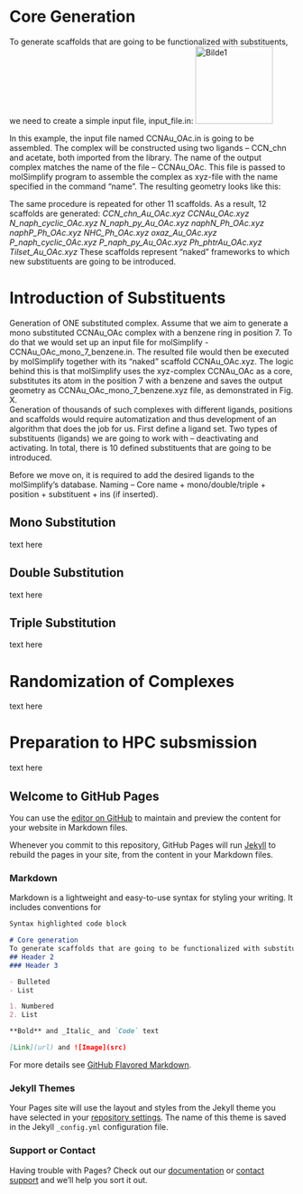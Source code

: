 # Core Generation
To generate scaffolds that are going to be functionalized with substituents, we need to create a simple input file, input_file.in:
<img width="137" alt="Bilde1" src="https://user-images.githubusercontent.com/12988626/82839581-21762b00-9ed0-11ea-971b-0d7f55089521.png">

In this example, the input file named CCNAu_OAc.in is going to be assembled. The complex will be constructed using two ligands – CCN_chn and acetate, both imported from the library. The name of the output complex matches the name of the file – CCNAu_OAc. 
This file is passed to molSimplify program to assemble the complex as xyz-file with the name specified in the command “name”. 
The resulting geometry looks like this:

The same procedure is repeated for other 11 scaffolds. As a result, 12 scaffolds are generated:
_CCN_chn_Au_OAc.xyz_
_CCNAu_OAc.xyz_
_N_naph_cyclic_OAc.xyz_
_N_naph_py_Au_OAc.xyz_
_naphN_Ph_OAc.xyz_
_naphP_Ph_OAc.xyz_
_NHC_Ph_OAc.xyz_
_oxaz_Au_OAc.xyz_
_P_naph_cyclic_OAc.xyz_
_P_naph_py_Au_OAc.xyz_
_Ph_phtrAu_OAc.xyz_
_Tilset_Au_OAc.xyz_
These scaffolds represent “naked” frameworks to which new substituents are going to be introduced. 

# Introduction of Substituents

Generation of ONE substituted complex.
Assume that we aim to generate a mono substituted CCNAu_OAc complex with a benzene ring in position 7. To do that we would set up an input file for molSimplify - CCNAu_OAc_mono_7_benzene.in. The resulted file would then be executed by molSimplify together with its “naked” scaffold CCNAu_OAc.xyz. The logic behind this is that molSimplify uses the xyz-complex CCNAu_OAc as a core, substitutes its atom in the position 7 with a benzene and saves the output geometry as CCNAu_OAc_mono_7_benzene.xyz file, as demonstrated in Fig. X.  
Generation of thousands of such complexes with different ligands, positions and scaffolds would require automatization and thus development of an algorithm that does the job for us. 
First define a ligand set. 
Two types of substituents (ligands) we are going to work with – deactivating and activating. In total, there is 10 defined substituents that are going to be introduced.

Before we move on, it is required to add the desired ligands to the molSimplify’s database. 
Naming – Core name + mono/double/triple + position + substituent + ins (if inserted).

## Mono Substitution

text here

## Double Substitution

text here

## Triple Substitution

text here

# Randomization of Complexes
text here
# Preparation to HPC subsmission
text here
## Welcome to GitHub Pages

You can use the [editor on GitHub](https://github.com/vladimirlevchenko/Machine-Learning-for-pincer-Au-catalysts/edit/master/README.md) to maintain and preview the content for your website in Markdown files.

Whenever you commit to this repository, GitHub Pages will run [Jekyll](https://jekyllrb.com/) to rebuild the pages in your site, from the content in your Markdown files.

### Markdown

Markdown is a lightweight and easy-to-use syntax for styling your writing. It includes conventions for

```markdown
Syntax highlighted code block

# Core generation
To generate scaffolds that are going to be functionalized with substituents, we need to create a simple input file, input_file.in:
## Header 2
### Header 3

- Bulleted
- List

1. Numbered
2. List

**Bold** and _Italic_ and `Code` text

[Link](url) and ![Image](src)
```

For more details see [GitHub Flavored Markdown](https://guides.github.com/features/mastering-markdown/).

### Jekyll Themes

Your Pages site will use the layout and styles from the Jekyll theme you have selected in your [repository settings](https://github.com/vladimirlevchenko/Machine-Learning-for-pincer-Au-catalysts/settings). The name of this theme is saved in the Jekyll `_config.yml` configuration file.

### Support or Contact

Having trouble with Pages? Check out our [documentation](https://help.github.com/categories/github-pages-basics/) or [contact support](https://github.com/contact) and we’ll help you sort it out.
